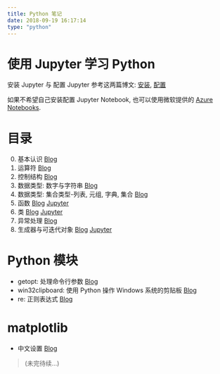 ```yaml
---
title: Python 笔记
date: 2018-09-19 16:17:14
type: "python"
---
```


# 使用 Jupyter 学习 Python

安装 Jupyter 与 配置 Jupyter 参考这两篇博文: [安装](/2018/08/Windows安装Jupyter/), [配置](/2018/09/配置JupyterNotebook/)

如果不希望自己安装配置 Jupyter Notebook, 也可以使用微软提供的 [Azure Notebooks](https://notebooks.azure.com/).

# 目录

0. 基本认识 [Blog](/2018/07/python基本认识/)
0. 运算符 [Blog](/2018/07/python运算符/)
0. 控制结构 [Blog](/2018/07/python控制结构/)
0. 数据类型: 数字与字符串 [Blog](/2018/07/python中的数字与字符串/)
0. 数据类型: 集合类型-列表, 元组, 字典, 集合 [Blog](/2018/07/python集合类型/)
0. 函数 [Blog](/2018/08/python函数/) [Jupyter](https://notebooks.azure.com/Zombie110year/libraries/SyntaxPractice/html/PyNote/%E5%87%BD%E6%95%B0.ipynb)
0. 类 [Blog](/2018/08/python类/) [Jupyter](https://notebooks.azure.com/Zombie110year/libraries/SyntaxPractice/html/PyNote/%E7%B1%BB.ipynb)
0. 异常处理 [Blog](/2018/08/python异常处理/)
0. 生成器与可迭代对象 [Blog](/2018/09/python生成器与可迭代对象) [Jupyter](https://notebooks.azure.com/Zombie110year/libraries/SyntaxPractice/html/PyNote/%E7%94%9F%E6%88%90%E5%99%A8%E4%B8%8E%E5%8F%AF%E8%BF%AD%E4%BB%A3%E5%AF%B9%E8%B1%A1.ipynb)

# Python 模块

- getopt: 处理命令行参数 [Blog](/2018/08/PyLib-getopt/)
- win32clipboard: 使用 Python 操作 Windows 系统的剪贴板 [Blog](/2018/08/PyLib-win32clipboard/)
- re: 正则表达式 [Blog](/2018/08/regex-正则表达式/)

# matplotlib

- 中文设置 [Blog](/2018/09/matplotlib中文)

> (未完待续...)
